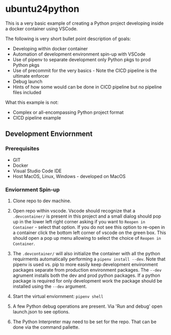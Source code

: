 # ubuntu24python

This is a very basic example of creating a Python project developing inside a docker container using VSCode.

The following is very short bullet point description of goals:

* Developing within docker container
* Automation of development environment spin-up with VSCode 
* Use of pipenv to separate development only Python pkgs to prod Python pkgs
* Use of precommit for the very basics - Note the CICD pipeline is the ultimate enforcer
* Debug launch
* Hints of how some would can be done in CICD pipeline but no pipeline files included


What this example is not:

* Complex or all-encompassing Python project format
* CICD pipeline example

## Development Enviornment 

### Prerequisites

* GIT
* Docker
* Visual Studio Code IDE
* Host MacOS, Linux, Windows - developed on MacOS

### Enviornment Spin-up

1. Clone repo to dev machine.

2. Open repo within vscode.  Vscode should recognize that a `.devcontainer/` is present in this project and a small dialog should pop up in the lower left right corner asking if you want to `Reopen in Container` - select that option.  If you do not see this option to re-open in a container click the bottom left corner of vscode on the green box.  This should open a pop up menu allowing to select the choice of `Reopen in Container`.

3. The `.devcontainer/` will also initialize the container with all the python requirments automatically performing a `pipenv install --dev`.  Note that pipenv is used vs. pip to more easily keep development environment packages separate from production environment packages.  The `--dev` agrument installs both the dev and prod python packages.  If a python package is required for only development work the package should be installed using the `--dev` argument.

4. Start the virtual enviornment: `pipenv shell`

5. A few Python debug operations are present.  Via 'Run and debug' open launch.json to see options.

6. The Python Interpreter may need to be set for the repo.  That can be done via the command pallette.